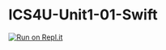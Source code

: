 # ICS4U-Unit1-01-Swift
[![Run on Repl.it](https://repl.it/badge/github/jaeyoon-lee2/ICS4U-Unit1-01-Swift)](https://repl.it/github/jaeyoon-lee2/ICS4U-Unit1-01-Swift)
